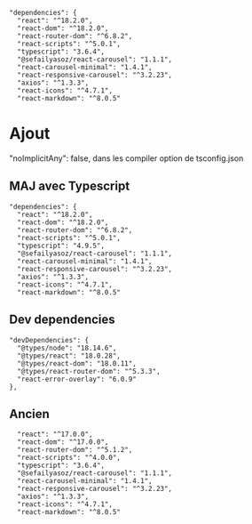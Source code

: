     "dependencies": {
      "react": "^18.2.0",
      "react-dom": "^18.2.0",
      "react-router-dom": "^6.8.2",
      "react-scripts": "^5.0.1",
      "typescript": "3.6.4",
      "@sefailyasoz/react-carousel": "1.1.1",
      "react-carousel-minimal": "1.4.1",
      "react-responsive-carousel": "^3.2.23",
      "axios": "^1.3.3",
      "react-icons": "^4.7.1",
      "react-markdown": "^8.0.5"

# Ajout
"noImplicitAny": false,
dans les compiler option de tsconfig.json
## MAJ avec Typescript

    "dependencies": {
      "react": "^18.2.0",
      "react-dom": "^18.2.0",
      "react-router-dom": "^6.8.2",
      "react-scripts": "^5.0.1",
      "typescript": "4.9.5",
      "@sefailyasoz/react-carousel": "1.1.1",
      "react-carousel-minimal": "1.4.1",
      "react-responsive-carousel": "^3.2.23",
      "axios": "^1.3.3",
      "react-icons": "^4.7.1",
      "react-markdown": "^8.0.5"


## Dev dependencies

    "devDependencies": {
      "@types/node": "18.14.6", 
      "@types/react": "18.0.28",
      "@types/react-dom": "18.0.11",
      "@types/react-router-dom": "^5.3.3",
      "react-error-overlay": "6.0.9"  
    },

## Ancien
      "react": "^17.0.0",
      "react-dom": "^17.0.0",
      "react-router-dom": "^5.1.2",
      "react-scripts": "^4.0.0",
      "typescript": "3.6.4",
      "@sefailyasoz/react-carousel": "1.1.1",
      "react-carousel-minimal": "1.4.1",
      "react-responsive-carousel": "^3.2.23",
      "axios": "^1.3.3",
      "react-icons": "^4.7.1",
      "react-markdown": "^8.0.5" 